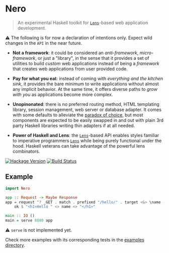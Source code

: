 # Nero

> An experimental Haskell toolkit for [`Lens`][lens-home]-based web
> application development.

:warning: The following is for now a declaration of intentions only.
Expect wild changes in the `API` in the near future.

* **Not a framework**: it could be considered an *anti-framework*,
  *micro-framework*, or just a "library", in the sense that it provides a
  set of utilities to build *custom* web applications instead of being a
  *framework* that creates web applications from user provided code.

  <!-- In reality this is more a distinction in intention than in actual
  code-->

* **Pay for what you eat**: instead of coming with *everything and the
  kitchen sink*, it provides the bare minimum to write applications
  without almost any implicit behavior. At the same time, it offers
  diverse paths to *grow with you* as applications become more complex.

  <!-- No monad transformers until they are needed.-->

* **Unopinonated**: there is no preferred routing method, HTML templating
  library, session management, web server or database adapter. It comes with
  some defaults to alleviate the [paradox of
  choice](https://en.wikipedia.org/wiki/The_Paradox_of_Choice), but most
  components are expected to be easily swapped in and out with plain 3rd
  party Haskell libraries writing thin adapters if at all needed.

  <!-- Is pluggable right here? Sounds out of fashion -->

* **Power of Haskell and Lens**: the [`Lens`][lens-home]-based API enables styles
  familiar to imperative programmers [`Lens`][lens-home] while being purely
  functional under the hood. Haskell veterans can take advantage of the
  powerful lens combinators.

[![Hackage Version](https://img.shields.io/hackage/v/nero.svg)](https://hackage.haskell.org/package/nero) [![Build Status](https://img.shields.io/travis/plutonbrb/nero.svg)](https://travis-ci.org/plutonbrb/nero)

## Example

```haskell
import Nero

app :: Request -> Maybe Response
app = request ^? _GET . match . prefixed "/hello/" . target <&> \name ->
    ok $ "<h1>Hello " <> name <> "</h1>"

main :: IO ()
main = serve 8080 app
```

:warning: `serve` is not implemented yet.

Check more examples with its corresponding tests in the [examples directory](
https://github.com/plutonbrb/nero/tree/master/examples).

[lens-home]: [https://lens.github.io/]
